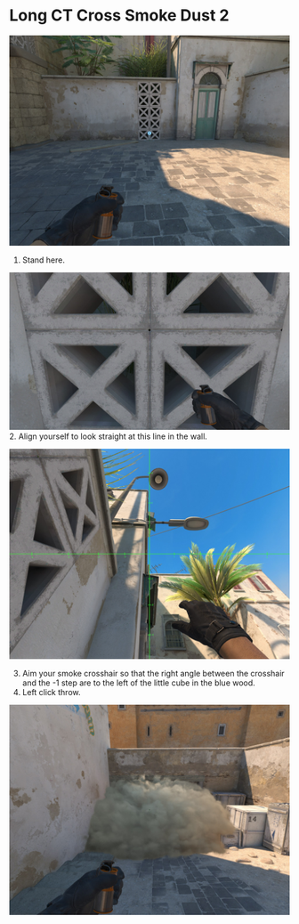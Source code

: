# Long CT Cross Smoke Dust 2

![Spot](./pos.jpg)

1. Stand here.

![align](./align.jpg)
2. Align yourself to look straight at this line in the wall.

![Aim](./aim.jpg)

3. Aim your smoke crosshair so that the right angle between the crosshair and the -1 step are to the left of the little cube in the blue wood.
4. Left click throw.

![Result](./res.jpg)